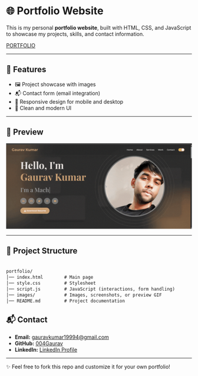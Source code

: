 # 🌐 Portfolio Website

This is my personal **portfolio website**, built with HTML, CSS, and JavaScript to showcase my projects, skills, and contact information.

[PORTFOLIO](https://004gaurav.github.io/portfolio/)

---

## 🚀 Features
- 🖼️ Project showcase with images
- 📬 Contact form (email integration)
- 📱 Responsive design for mobile and desktop
- 🎨 Clean and modern UI

---

## 👀 Preview

![Portfolio Demo](images/preview.gif)

---

## 📂 Project Structure
```

portfolio/
│── index.html        # Main page
│── style.css         # Stylesheet
│── script.js         # JavaScript (interactions, form handling)
│── images/           # Images, screenshots, or preview GIF
│── README.md         # Project documentation

```

## 📬 Contact
- **Email:** [gauravkumar19994@gmail.com](mailto:gauravkumar19994@gmail.com)  
- **GitHub:** [004Gaurav](https://github.com/004Gaurav)  
- **LinkedIn:** [LinkedIn Profile](https://www.linkedin.com/in/004gaurav)   

---

✨ Feel free to fork this repo and customize it for your own portfolio!


